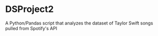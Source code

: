 # DSProject2 

A Python/Pandas script that analyzes the dataset of Taylor Swift songs pulled from Spotify's API 

